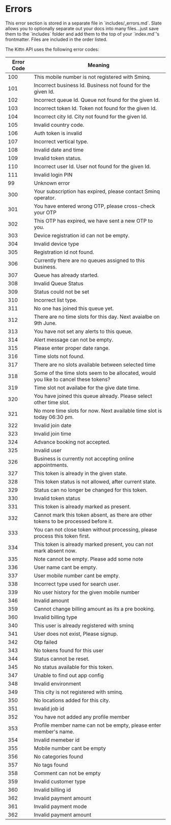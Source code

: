 # Errors

<aside class="notice">This error section is stored in a separate file in `includes/_errors.md`. Slate allows you to optionally separate out your docs into many files...just save them to the `includes` folder and add them to the top of your `index.md`'s frontmatter. Files are included in the order listed.</aside>

The Kittn API uses the following error codes:


Error Code | Meaning
---------- | -------
100 | This mobile number is not registered with Sminq.
101 | Incorrect business Id. Business not found for the given Id.
102 | Incorrect queue Id. Queue not found for the given Id.
103 | Incorrect token Id. Token not found for the given Id.
104 | Incorrect city Id. City not found for the given Id.
105 | Invalid country code.
106 | Auth token is invalid
107 | Incorrect vertical type.
108 | Invalid date and time
109 | Invalid token status.
110 | Incorrect user Id. User not found for the given Id.
111 | Invalid login PIN
99  | Unknown error
300 | Your subscription has expired, please contact Sminq operator.
301 | You have entered wrong OTP, please cross-check your OTP
302 | This OTP has expired, we have sent a new OTP to you.
303 | Device registration id can not be empty.
304 | Invalid device type
305 | Registration id not found.
306 | Currently there are no queues assigned to this business.
307 | Queue has already started.
308 | Invalid Queue Status
309 | Status could not be set
310 | Incorrect list type.
311 | No one has joined this queue yet.
312 | There are no time slots for this day. Next avaialbe on 9th June.
313 | You have not set any alerts to this queue.
314 | Alert message can not be empty.
315 | Please enter proper date range.
316 | Time slots not found.
317 | There are no slots available between selected time
318 | Some of the time slots seem to be allocated, would you like to cancel these tokens?
319 | Time slot not availabe for the give date time.
320 | You have joined this queue already. Please select other time slot.
321 | No more time slots for now. Next available time slot is today 06:30 pm.
322 | Invalid join date
323 | Invalid join time
324 | Advance booking not accepted.
325 | Invalid user
326 | Business is currently not accepting online appointments.
327 | This token is already in the given state.
328 | This token status is not allowed, after current state.
329 | Status can no longer be changed for this token.
330 | Invalid token status
331 | This token is already marked as present.
332 | Cannot mark this token absent, as there are other tokens to be processed before it.
333 | You can not close token without processing, please process this token first.
334 | This token is already marked present, you can not mark absent now.
335 | Note cannot be empty. Please add some note
336 | User name cant be empty.
337 | User mobile number cant be empty. 
338 | Incorrect type used for search user.
339 | No user history for the given mobile number
346 | Invalid amount
359 | Cannot change billing amount as its a pre booking.
360 | Invalid billing type
340 | This user is already registered with sminq
341 | User does not exist, Please signup.
342 | Otp failed
343 | No tokens found for this user
344 | Status cannot be reset.
345 | No status available for this token.
347 | Unable to find out app config
348 | Invalid environment
349 | This city is not registered with sminq.
350 | No locations added for this city.
351 | Invalid job id
352 | You have not added any profile member
353 | Profile member name can not be empty, please enter member's name. 
354 | Invalid memeber id
355 | Mobile number cant be empty
356 | No categories found
357 | No tags found
358 | Comment can not be empty
359 | Invalid customer type 
360 | Invalid billing id
362 | Invalid payment amount
361 | Invalid payment mode
362 | Invalid payment amount
